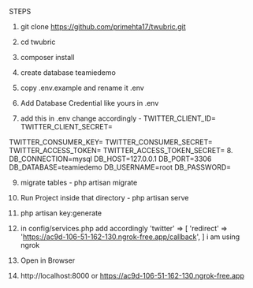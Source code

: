 STEPS


1. git clone https://github.com/primehta17/twubric.git
2. cd twubric
3. composer install
4. create database teamiedemo

5. copy .env.example and rename it .env
6. Add Database Credential like yours in .env
7. add this  in .env change accordingly -
TWITTER_CLIENT_ID=
TWITTER_CLIENT_SECRET=


TWITTER_CONSUMER_KEY=
TWITTER_CONSUMER_SECRET=
TWITTER_ACCESS_TOKEN=
TWITTER_ACCESS_TOKEN_SECRET=
8. DB_CONNECTION=mysql DB_HOST=127.0.0.1 DB_PORT=3306 DB_DATABASE=teamiedemo DB_USERNAME=root DB_PASSWORD=

9. migrate tables - php artisan migrate

10. Run Project inside that directory - php artisan serve

11. php artisan key:generate
12. in config/services.php  add  accordingly 'twitter' => [ 'redirect' => 'https://ac9d-106-51-162-130.ngrok-free.app/callback', ]  i am using ngrok

13. Open in Browser
14. http://localhost:8000 or https://ac9d-106-51-162-130.ngrok-free.app  
